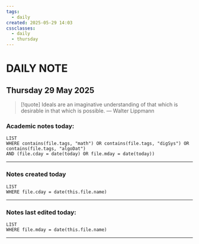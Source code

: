 ```yaml
---
tags:
  - daily
created: 2025-05-29 14:03
cssclasses:
  - daily 
  - thursday
---
```


# DAILY NOTE
## Thursday 29 May 2025

> [!quote] Ideals are an imaginative understanding of that which is desirable in that which is possible.
> — Walter Lippmann




### Academic notes today:
```dataview
LIST
WHERE contains(file.tags, "math") OR contains(file.tags, "digSys") OR contains(file.tags, "algoDat")
AND (file.cday = date(today) OR file.mday = date(today))
```
---

### Notes created today
```dataview
LIST  
WHERE file.cday = date(this.file.name)
```

---

### Notes last edited today:
```dataview
LIST  
WHERE file.mday = date(this.file.name)
```
---
